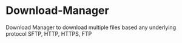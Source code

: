 # Download-Manager
Download Manager to download multiple files based any underlying protocol SFTP, HTTP, HTTPS, FTP
